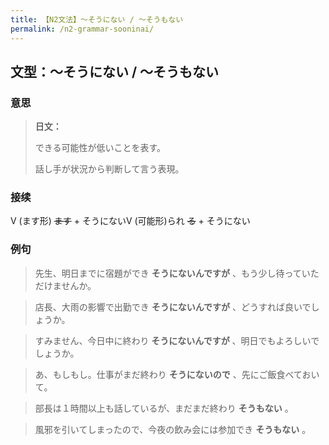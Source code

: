 ```yaml
---
title: 【N2文法】〜そうにない / 〜そうもない
permalink: /n2-grammar-sooninai/
---
```


## 文型：〜そうにない / 〜そうもない

### 意思

> **日文：**
> 
> できる可能性が低いことを表す。
> 
> 話し手が状況から判断して言う表現。


### 接续

V (ます形) ~~ます~~ \+ そうにないV (可能形)られ ~~る~~ \+ そうにない

### 例句

> 先生、明日までに宿題ができ **そうにないんですが** 、もう少し待っていただけませんか。

> 店長、大雨の影響で出勤でき **そうにないんですが** 、どうすれば良いでしょうか。

> すみません、今日中に終わり **そうにないんですが** 、明日でもよろしいでしょうか。

> あ、もしもし。仕事がまだ終わり **そうにないので** 、先にご飯食べておいて。

> 部長は１時間以上も話しているが、まだまだ終わり **そうもない** 。

> 風邪を引いてしまったので、今夜の飲み会には参加でき **そうもない** 。

